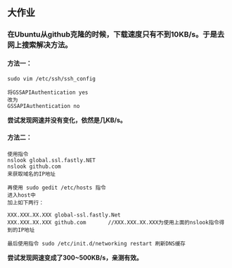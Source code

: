## 大作业
### 在Ubuntu从github克隆的时候，下载速度只有不到10KB/s。于是去网上搜索解决方法。
#### 方法一：
```
sudo vim /etc/ssh/ssh_config
 
将GSSAPIAuthentication yes
改为
GSSAPIAuthentication no

```
**尝试发现网速并没有变化，依然是几KB/s。**

#### 方法二：
```
使用指令 
nslook global.ssl.fastly.NET
nslook github.com
来获取域名的IP地址

再使用 sudo gedit /etc/hosts 指令
进入host中
加上如下两行：

XXX.XXX.XX.XXX global-ssl.fastly.Net    
XXX.XXX.XX.XXX github.com       //XXX.XXX.XX.XXX为使用上面的nslook指令得到的IP地址

最后使用指令 sudo /etc/init.d/networking restart 刷新DNS缓存
```
**尝试发现网速变成了300~500KB/s，亲测有效。**
